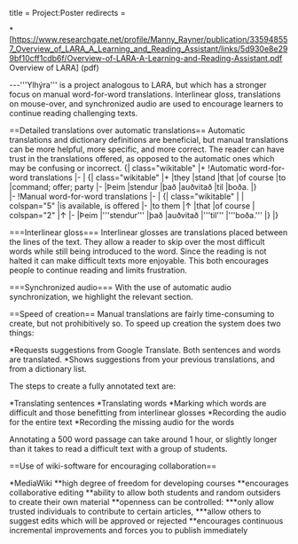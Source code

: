 title = Project:Poster
redirects =
>>>>

*[https://www.researchgate.net/profile/Manny_Rayner/publication/335948557_Overview_of_LARA_A_Learning_and_Reading_Assistant/links/5d930e8e299bf10cff1cdb6f/Overview-of-LARA-A-Learning-and-Reading-Assistant.pdf Overview of LARA] (pdf)

---'''Ylhýra''' is a project analogous to LARA, but which has a stronger focus on manual word-for-word translations. Interlinear gloss, translations on mouse-over, and synchronized audio are used to encourage learners to continue reading challenging texts. 

==Detailed translations over automatic translations==
Automatic translations and dictionary definitions are beneficial, but manual translations can be more helpful, more specific, and more correct. The reader can have trust in the translations offered, as opposed to the automatic ones which may be confusing or incorrect.
{| class="wikitable"
|+
!Automatic word-for-word translations
|-
|
{| class="wikitable"
|+
|they
|stand
|that
|of course
|to
|command; offer; party
|-
|Þeim
|stendur
|það
|auðvitað
|til
|boða.
|}
<br />
|-
!Manual word-for-word translations
|-
|
{| class="wikitable"
|
| colspan="5" |is available, is offered
|-
|to them
|↑
|that
|of course
| colspan="2" |↑
|-
|Þeim
|'''stendur'''
|það
|auðvitað
|'''til'''
|'''boða.'''
|}
|}

===Interlinear gloss===
Interlinear glosses are translations placed between the lines of the text. They allow a reader to skip over the most difficult words while still being introduced to the word. Since the reading is not halted it can make difficult texts more enjoyable. This both encourages people to continue reading and limits frustration.

===Synchronized audio===
With the use of automatic audio synchronization, we highlight the relevant section.

==Speed of creation==
Manual translations are fairly time-consuming to create, but not prohibitively so. To speed up creation the system does two things:

*Requests suggestions from Google Translate. Both sentences and words are translated.
*Shows suggestions from your previous translations, and from a dictionary list.

The steps to create a fully annotated text are:

*Translating sentences
*Translating words
*Marking which words are difficult and those benefitting from interlinear glosses
*Recording the audio for the entire text
*Recording the missing audio for the words

Annotating a 500 word passage can take around 1 hour, or slightly longer than it takes to read a difficult text with a group of students.

==Use of wiki-software for encouraging collaboration==

*MediaWiki
**high degree of freedom for developing courses
**encourages collaborative editing
**ability to allow both students and random outsiders to create their own material
**openness can be controlled:
***only allow trusted individuals to contribute to certain articles,
***allow others to suggest edits which will be approved or rejected
**encourages continuous incremental improvements and forces you to publish immediately